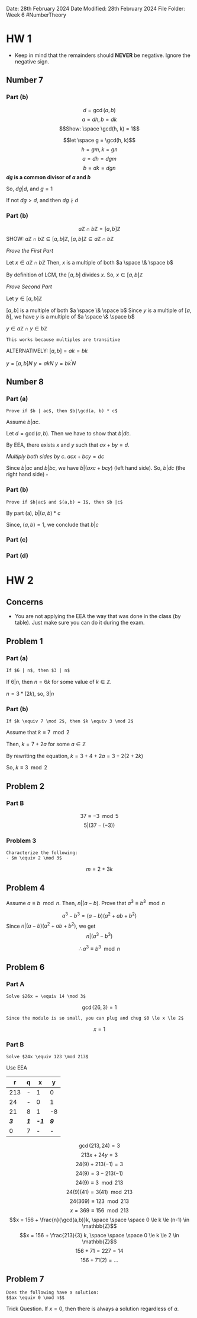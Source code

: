 Date: 28th February 2024
Date Modified: 28th February 2024
File Folder: Week 6
#NumberTheory

# HW 1

- Keep in mind that the remainders should **NEVER** be negative. Ignore the negative sign.

## Number 7
###  Part (b)

$$d = \gcd(a,b)$$
$$a = dh, b = dk$$
$$Show: \space \gcd(h, k) = 1$$

$$let \space g = \gcd(h, k)$$
$$h = gm, k = gn$$
$$a = dh = dgm$$
$$b = dk=dgn$$
**$dg$ is a common divisor of $a$ and $b$**

So, $dg |d$, and $g = 1$

If not $dg > d$, and then $dg \nmid d$

### Part (b)

$$a \mathbb{Z} \cap b \mathbb{Z} = [a,b]\mathbb{Z}$$
SHOW: $a \mathbb{Z}  \cap b \mathbb{Z} \subseteq [a,b] \mathbb{Z}$, $[a,b] \mathbb{Z} \subseteq a \mathbb{Z} \cap b \mathbb{Z}$

*Prove the First Part*

Let $x \in a \mathbb{Z} \cap b \mathbb{Z}$
Then, $x$ is a multiple of both $a \space \& \space b$

By definition of LCM, the $[a, b]$ divides $x$.
So, $x \in [a, b] \mathbb{Z}$

*Prove Second Part*

Let $y \in [a, b] \mathbb{Z}$

$[a,b]$ is a multiple of both $a \space \& \space b$
Since $y$ is a multiple of $[a, b]$, we have $y$ is a multiple of $a \space \& \space b$

$y \in a\mathbb{Z} \cap y \in b\mathbb{Z}$

```ad-important
This works because multiples are transitive
```
 ALTERNATIVELY:
$[a, b] = ak = bk$

$y = [a, b] N$
$y = akN$
$y=bk^\prime N$

## Number 8

### Part (a)

```ad-question
Prove if $b | ac$, then $b|\gcd(a, b) * c$
```

Assume $b |ac$. 

Let $d = \gcd(a,b)$. Then we have to show that $b|dc$.

By EEA, there exists $x$ and $y$ such that $ax + by = d$. 

*Multiply both sides by c*. $acx + bcy = dc$

Since $b | ac$ and $b | bc$, we have $b |(axc + bcy)$ (left hand side). So, $b|dc$ (the right hand side)                   $\square$

### Part (b)

```ad-question
Prove if $b|ac$ and $(a,b) = 1$, then $b |c$
```

By part (a), $b | (a,b) * c$

Since, $(a, b) = 1$, we conclude that $b |c$
### Part (c)



### Part (d)

# HW 2

## Concerns

- You are not applying the EEA the way that was done in the class (by table). Just make sure you can do it during the exam.


## Problem 1

### Part (a)

```ad-question
If $6 | n$, then $3 | n$
```

If $6 |n$, then $n = 6k$ for some value of $k \in \mathbb{Z}$.

$n = 3*(2k)$, so, $3 | n$

### Part (b)

```ad-question
If $k \equiv 7 \mod 2$, then $k \equiv 3 \mod 2$
```

Assume that $k \equiv 7 \mod 2$

Then, $k =7+2a$ for some $a \in \mathbb{Z}$

By rewriting the equation, $k = 3 + 4 + 2a = 3 + 2(2+2k)$

So, $k \equiv 3 \mod 2$

## Problem 2

### Part B

$$37 \equiv -3 \mod 5$$
$$5|(37-(-3))$$

### Problem 3

```ad-question
Characterize the following:
- $m \equiv 2 \mod 3$
```

$$m = 2 + 3k$$
## Problem 4


Assume $a \equiv b \mod n$. Then, $n | (a -b)$. 
Prove that $a^3 \equiv b^3 \mod n$

$$a^3 -b^3= (a-b)(a^2+ab+b^2)$$
Since $n | (a-b)(a^2+ab+b^2)$, we get 
$$n |(a^3-b^3)$$

$$\therefore a^3 \equiv b^3 \mod n$$
## Problem 6
### Part A
```ad-question
Solve $26x = \equiv 14 \mod 3$
```

$$\gcd(26, 3) = 1$$
```ad-important
Since the modulo is so small, you can plug and chug $0 \le x \le 2$
```
$$x = 1$$
### Part B
```ad-question
Solve $24x \equiv 123 \mod 213$
```

Use EEA

| r   | q   | x   | y   |
| --- | --- | --- | --- |
| 213 | -   | 1   | 0   |
| 24  | -   | 0   | 1   |
| 21  | 8   | 1   | -8  |
| ***3***   | ***1***   | ***-1***  | ***9***   |
| 0   | 7   | -   | -   |
$$\gcd(213, 24) = 3$$
$$213x + 24y = 3$$
$$24(9) + 213(-1) = 3$$
$$24(9) = 3 - 213(-1)$$$$24(9) \equiv 3 \mod 213$$
$$24(9)(41) = 3(41) \mod 213$$
$$24(369) \equiv 123 \mod 213$$
$$x = 369 \equiv 156 \mod 213$$
$$x = 156 + \frac{n}{\gcd(a,b)}k, \space \space \space 0 \le k \le (n-1) \in \mathbb{Z}$$
$$x = 156 + \frac{213}{3} k, \space \space \space 0 \le k \le 2 \in \mathbb{Z}$$
$$156 + 71 = 227 = 14$$
$$156 + 71(2)=...$$
## Problem 7

```ad-question
Does the following have a solution: 
$$ax \equiv 0 \mod n$$
```

Trick Question. If $x=0$, then there is always a solution regardless of $a$.


